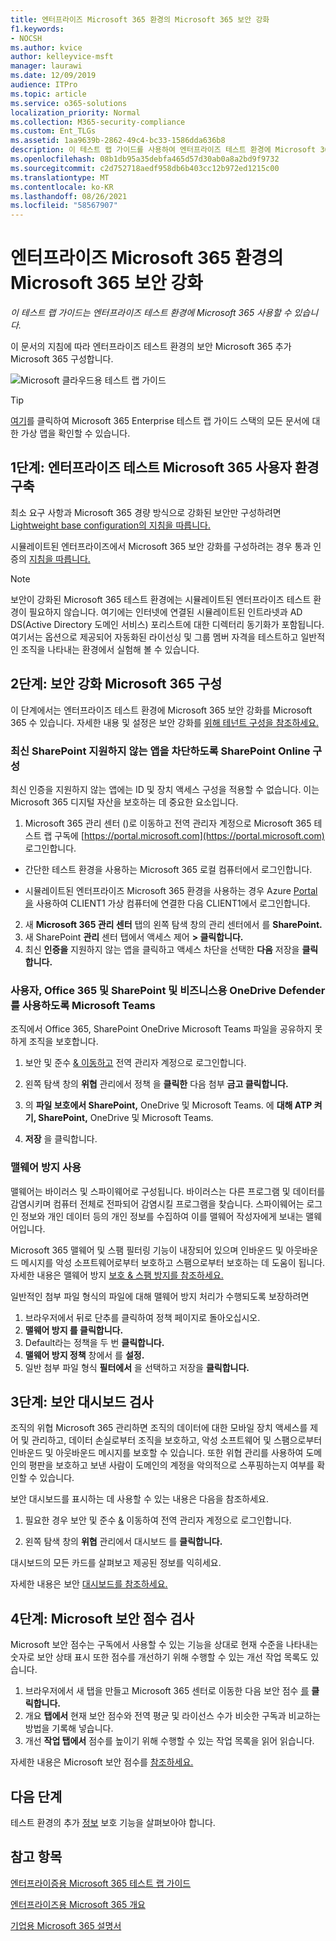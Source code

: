 ```yaml
---
title: 엔터프라이즈 Microsoft 365 환경의 Microsoft 365 보안 강화
f1.keywords:
- NOCSH
ms.author: kvice
author: kelleyvice-msft
manager: laurawi
ms.date: 12/09/2019
audience: ITPro
ms.topic: article
ms.service: o365-solutions
localization_priority: Normal
ms.collection: M365-security-compliance
ms.custom: Ent_TLGs
ms.assetid: 1aa9639b-2862-49c4-bc33-1586dda636b8
description: 이 테스트 랩 가이드를 사용하여 엔터프라이즈 테스트 환경에 Microsoft 365 추가 보안 Microsoft 365 사용하도록 설정할 수 있습니다.
ms.openlocfilehash: 08b1db95a35debfa465d57d30ab0a8a2bd9f9732
ms.sourcegitcommit: c2d752718aedf958db6b403cc12b972ed1215c00
ms.translationtype: MT
ms.contentlocale: ko-KR
ms.lasthandoff: 08/26/2021
ms.locfileid: "58567907"
---
```

# <a name="increased-microsoft-365-security-for-your-microsoft-365-for-enterprise-test-environment"></a>엔터프라이즈 Microsoft 365 환경의 Microsoft 365 보안 강화

*이 테스트 랩 가이드는 엔터프라이즈 테스트 환경에 Microsoft 365 사용할 수 있습니다.*

이 문서의 지침에 따라 엔터프라이즈 테스트 환경의 보안 Microsoft 365 추가 Microsoft 365 구성합니다.

![Microsoft 클라우드용 테스트 랩 가이드](../media/m365-enterprise-test-lab-guides/cloud-tlg-icon.png)

> [!TIP]
> [여기](../downloads/Microsoft365EnterpriseTLGStack.pdf)를 클릭하여 Microsoft 365 Enterprise 테스트 랩 가이드 스택의 모든 문서에 대한 가상 맵을 확인할 수 있습니다.
  
## <a name="phase-1-build-out-your-microsoft-365-for-enterprise-test-environment"></a>1단계: 엔터프라이즈 테스트 Microsoft 365 사용자 환경 구축

최소 요구 사항과 Microsoft 365 경량 방식으로 강화된 보안만 구성하려면 [Lightweight base configuration의 지침을 따릅니다.](lightweight-base-configuration-microsoft-365-enterprise.md)
  
시뮬레이트된 엔터프라이즈에서 Microsoft 365 보안 강화를 구성하려는 경우 통과 인증의 [지침을 따릅니다.](pass-through-auth-m365-ent-test-environment.md)
  
> [!NOTE]
> 보안이 강화된 Microsoft 365 테스트 환경에는 시뮬레이트된 엔터프라이즈 테스트 환경이 필요하지 않습니다. 여기에는 인터넷에 연결된 시뮬레이트된 인트라넷과 AD DS(Active Directory 도메인 서비스) 포리스트에 대한 디렉터리 동기화가 포함됩니다. 여기서는 옵션으로 제공되어 자동화된 라이선싱 및 그룹 멤버 자격을 테스트하고 일반적인 조직을 나타내는 환경에서 실험해 볼 수 있습니다. 

## <a name="phase-2-configure-increased-microsoft-365-security"></a>2단계: 보안 강화 Microsoft 365 구성

이 단계에서는 엔터프라이즈 테스트 환경에 Microsoft 365 보안 강화를 Microsoft 365 수 있습니다. 자세한 내용 및 설정은 보안 강화를 [위해 테넌트 구성을 참조하세요.](/office365/securitycompliance/tenant-wide-setup-for-increased-security)

### <a name="configure-sharepoint-online-to-block-apps-that-dont-support-modern-authentication"></a>최신 SharePoint 지원하지 않는 앱을 차단하도록 SharePoint Online 구성

최신 인증을 지원하지 않는 [](../security/office-365-security/microsoft-365-policies-configurations.md) 앱에는 ID 및 장치 액세스 구성을 적용할 수 없습니다. 이는 Microsoft 365 디지털 자산을 보호하는 데 중요한 요소입니다. 

1. Microsoft 365 관리 센터 ()로 이동하고 전역 관리자 계정으로 Microsoft 365 테스트 랩 구독에 [https://portal.microsoft.com](https://portal.microsoft.com) 로그인합니다.
    
  - 간단한 테스트 환경을 사용하는 Microsoft 365 로컬 컴퓨터에서 로그인합니다.
    
  - 시뮬레이트된 엔터프라이즈 Microsoft 365 환경을 사용하는 경우 Azure [Portal을](https://portal.azure.com) 사용하여 CLIENT1 가상 컴퓨터에 연결한 다음 CLIENT1에서 로그인합니다.
 
2. 새 **Microsoft 365 관리 센터** 탭의 왼쪽 탐색  창의 관리 센터에서 를 **SharePoint.**
3. 새 SharePoint **관리** 센터 탭에서 액세스 제어 **> 클릭합니다.**
4. 최신 **인증을** 지원하지 않는 앱을 클릭하고 액세스 차단을 선택한 **다음** 저장을 **클릭합니다.**


### <a name="enable-defender-for-office-365-for-sharepoint-onedrive-for-business-and-microsoft-teams"></a>사용자, Office 365 및 SharePoint 및 비즈니스용 OneDrive Defender를 사용하도록 Microsoft Teams

조직에서 Office 365, SharePoint OneDrive Microsoft Teams 파일을 공유하지 못하게 조직을 보호합니다.

1. 보안 및 준수 [& 이동하고](https://protection.office.com) 전역 관리자 계정으로 로그인합니다.

2. 왼쪽 탐색 창의 **위협** 관리에서 정책 을 **클릭한** 다음 첨부 **금고 클릭합니다.** 

3. 의 **파일 보호에서 SharePoint,** OneDrive 및 Microsoft Teams. 에 **대해 ATP 켜기, SharePoint,** OneDrive 및 Microsoft Teams.

4. **저장** 을 클릭합니다.


### <a name="enable-anti-malware"></a>맬웨어 방지 사용

맬웨어는 바이러스 및 스파이웨어로 구성됩니다. 바이러스는 다른 프로그램 및 데이터를 감염시키며 컴퓨터 전체로 전파되어 감염시킬 프로그램을 찾습니다. 스파이웨어는 로그인 정보와 개인 데이터 등의 개인 정보를 수집하여 이를 맬웨어 작성자에게 보내는 맬웨어입니다. 

Microsoft 365 맬웨어 및 스팸 필터링 기능이 내장되어 있으며 인바운드 및 아웃바운드 메시지를 악성 소프트웨어로부터 보호하고 스팸으로부터 보호하는 데 도움이 됩니다. 자세한 내용은 맬웨어 방지 [보호 & 스팸 방지를 참조하세요.](../security/office-365-security/anti-spam-and-anti-malware-protection.md)

일반적인 첨부 파일 형식의 파일에 대해 맬웨어 방지 처리가 수행되도록 보장하려면

1. 브라우저에서 뒤로 단추를 클릭하여 정책  페이지로 돌아오십시오.
2. **맬웨어 방지 를 클릭합니다.**
3. Default라는 정책을 두 번 **클릭합니다.**
4. **맬웨어 방지 정책** 창에서 를 **설정.**
4. 일반 첨부 파일 형식  **필터에서** 을 선택하고 저장을 **클릭합니다.**


## <a name="phase-3-examine-the-security-dashboard"></a>3단계: 보안 대시보드 검사

조직의 위협 Microsoft 365 관리하면 조직의 데이터에 대한 모바일 장치 액세스를 제어 및 관리하고, 데이터 손실로부터 조직을 보호하고, 악성 소프트웨어 및 스팸으로부터 인바운드 및 아웃바운드 메시지를 보호할 수 있습니다. 또한 위협 관리를 사용하여 도메인의 평판을 보호하고 보낸 사람이 도메인의 계정을 악의적으로 스푸핑하는지 여부를 확인할 수 있습니다. 

보안 대시보드를 표시하는 데 사용할 수 있는 내용은 다음을 참조하세요.

1. 필요한 경우 보안 및 준수 [&](https://protection.office.com) 이동하여 전역 관리자 계정으로 로그인합니다.

2. 왼쪽 탐색 창의 **위협** 관리에서 대시보드 를 **클릭합니다.**

대시보드의 모든 카드를 살펴보고 제공된 정보를 익히세요.

자세한 내용은 보안 [대시보드를 참조하세요.](../security/office-365-security/security-dashboard.md)


## <a name="phase-4-examine-microsoft-secure-score"></a>4단계: Microsoft 보안 점수 검사

Microsoft 보안 점수는 구독에서 사용할 수 있는 기능을 상대로 현재 수준을 나타내는 숫자로 보안 상태 표시 또한 점수를 개선하기 위해 수행할 수 있는 개선 작업 목록도 있습니다.

1. 브라우저에서 새 탭을 만들고 Microsoft 365 센터로 이동한 다음 보안 점수 [를](https://security.microsoft.com/) **클릭합니다.**
2. 개요 **탭에서**  현재 보안 점수와 전역 평균 및 라이선스 수가 비슷한 구독과 비교하는 방법을 기록해 넣습니다.
3. 개선 **작업 탭에서** 점수를 높이기 위해 수행할 수 있는 작업 목록을 읽어 읽습니다.

자세한 내용은 Microsoft 보안 점수를 [참조하세요.](../security/defender/microsoft-secure-score.md)

## <a name="next-steps"></a>다음 단계

테스트 환경의 추가 [정보](m365-enterprise-test-lab-guides.md#information-protection) 보호 기능을 살펴보아야 합니다.

## <a name="see-also"></a>참고 항목

[엔터프라이증용 Microsoft 365 테스트 랩 가이드](m365-enterprise-test-lab-guides.md)

[엔터프라이즈용 Microsoft 365 개요](microsoft-365-overview.md)

[기업용 Microsoft 365 설명서](/microsoft-365-enterprise/)